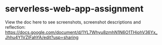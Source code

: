 # serverless-web-app-assignment


View the doc here to see screenshots, screenshot descriptions and reflection:
https://docs.google.com/document/d/1YL7Whyu8zmhN1N6O1THiohV36Yx_Jhhu4Y1VZIFahYA/edit?usp=sharing
